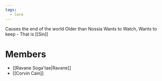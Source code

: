 ```yaml
---
tags:
  - lore
---
```

Causes the end of the world
Older than Nossia
Wants to Watch, Wants to keep - That is [[Sin]]



# Members
- [[Ravane Soga'tae|Ravane]]
- [[Corvin Cain]]
